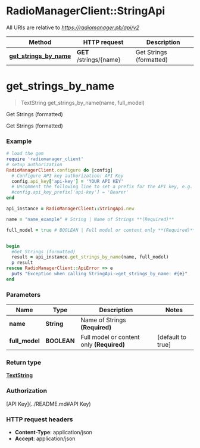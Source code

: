 # RadioManagerClient::StringApi

All URIs are relative to *https://radiomanager.pb/api/v2*

Method | HTTP request | Description
------------- | ------------- | -------------
[**get_strings_by_name**](StringApi.md#get_strings_by_name) | **GET** /strings/{name} | Get Strings (formatted)


# **get_strings_by_name**
> TextString get_strings_by_name(name, full_model)

Get Strings (formatted)

Get Strings (formatted)

### Example
```ruby
# load the gem
require 'radiomanager_client'
# setup authorization
RadioManagerClient.configure do |config|
  # Configure API key authorization: API Key
  config.api_key['api-key'] = 'YOUR API KEY'
  # Uncomment the following line to set a prefix for the API key, e.g. 'Bearer' (defaults to nil)
  #config.api_key_prefix['api-key'] = 'Bearer'
end

api_instance = RadioManagerClient::StringApi.new

name = "name_example" # String | Name of Strings **(Required)**

full_model = true # BOOLEAN | Full model or content only **(Required)**


begin
  #Get Strings (formatted)
  result = api_instance.get_strings_by_name(name, full_model)
  p result
rescue RadioManagerClient::ApiError => e
  puts "Exception when calling StringApi->get_strings_by_name: #{e}"
end
```

### Parameters

Name | Type | Description  | Notes
------------- | ------------- | ------------- | -------------
 **name** | **String**| Name of Strings **(Required)** | 
 **full_model** | **BOOLEAN**| Full model or content only **(Required)** | [default to true]

### Return type

[**TextString**](TextString.md)

### Authorization

[API Key](../README.md#API Key)

### HTTP request headers

 - **Content-Type**: application/json
 - **Accept**: application/json



